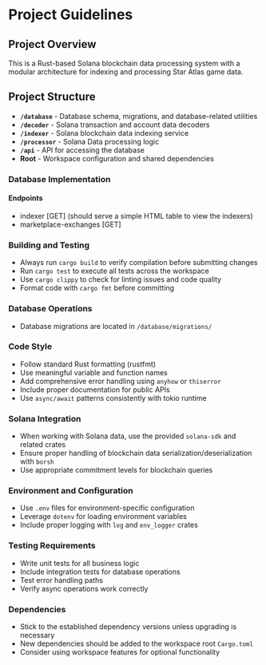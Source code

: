 # Project Guidelines

## Project Overview

This is a Rust-based Solana blockchain data processing system with a modular architecture for indexing and processing
Star Atlas game data.

## Project Structure

- **`/database`** - Database schema, migrations, and database-related utilities
- **`/decoder`** - Solana transaction and account data decoders
- **`/indexer`** - Solana blockchain data indexing service
- **`/processor`** - Solana Data processing logic
- **`/api`** - API for accessing the database
- **Root** - Workspace configuration and shared dependencies

### Database Implementation

#### Endpoints

- indexer [GET] (should serve a simple HTML table to view the indexers)
- marketplace-exchanges [GET]

### Building and Testing

- Always run `cargo build` to verify compilation before submitting changes
- Run `cargo test` to execute all tests across the workspace
- Use `cargo clippy` to check for linting issues and code quality
- Format code with `cargo fmt` before committing

### Database Operations

- Database migrations are located in `/database/migrations/`

### Code Style

- Follow standard Rust formatting (rustfmt)
- Use meaningful variable and function names
- Add comprehensive error handling using `anyhow` or `thiserror`
- Include proper documentation for public APIs
- Use `async/await` patterns consistently with tokio runtime

### Solana Integration

- When working with Solana data, use the provided `solana-sdk` and related crates
- Ensure proper handling of blockchain data serialization/deserialization with `borsh`
- Use appropriate commitment levels for blockchain queries

### Environment and Configuration

- Use `.env` files for environment-specific configuration
- Leverage `dotenv` for loading environment variables
- Include proper logging with `log` and `env_logger` crates

### Testing Requirements

- Write unit tests for all business logic
- Include integration tests for database operations
- Test error handling paths
- Verify async operations work correctly

### Dependencies

- Stick to the established dependency versions unless upgrading is necessary
- New dependencies should be added to the workspace root `Cargo.toml`
- Consider using workspace features for optional functionality
